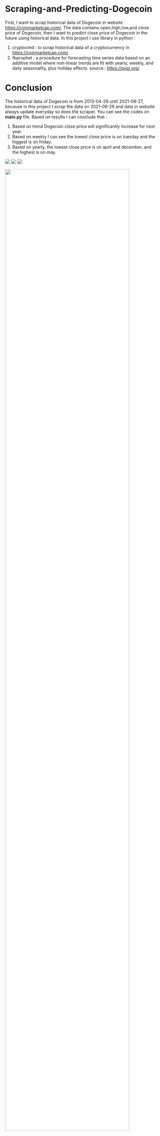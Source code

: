 # Scraping-and-Predicting-Dogecoin

First, I want to scrap historical data of Dogecoin in website https://coinmarketcap.com/.
The data contains open,high,low,and close price of Dogecoin, then I want to predict
close price of Dogecoin in the future using historical data.
In this project I use library in python :
1. cryptocmd : to scrap historical data of a cryptocurrency in https://coinmarketcap.com/
2. fbprophet : a procedure for forecasting time series data based on an additive model
               where non-linear trends are fit with yearly, weekly, and daily seasonality,
               plus holiday effects.
source : https://pypi.org/


# Conclusion
The historical data of Dogecoin is from  2013-04-28 until 2021-08-27,
because in this project I scrap the data on 2021-08-29 and data in website
always update everyday so does the scraper. You can see the codes
on **main.py** file.
Based on results I can conclude that :
1. Based on trend Dogecoin close price will significantly increase for next year.
2. Based on weekly I can see the lowest close price is on tuesday and the higgest is on friday.
3. Based on yearly, the lowest close price is on april and december, and the highest is on may. 

![](E:\Git\Figure_2.png)
![](E:\Git\Figure_1.png)
![](E:\Git\Figure_3.png)

<img src="https://user-images.githubusercontent.com/89618021/131234802-2f4de639-8e11-4226-a5be-c91b49a3eae6.png" width="90%"></img> <img src="https://user-images.githubusercontent.com/89618021/131234807-b427f9d1-715a-4125-b160-7855592727e9.png" width="90%"></img> <img src="https://user-images.githubusercontent.com/89618021/131234810-2b455316-5c6b-4c3b-b779-55caf9a1fc9f.png" width="90%"></img> 
